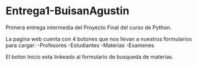 # Entrega1-BuisanAgustin
Primera entrega intermedia del Proyecto Final del curso de Python.

La pagina web cuenta con 4 botones que nos llevan a nuestros formularios para cargar:
 -Profesores
 -Estudiantes
 -Materias
 -Examenes

El boton Inicio esta linkeado al formulario de busqueda de materias.
